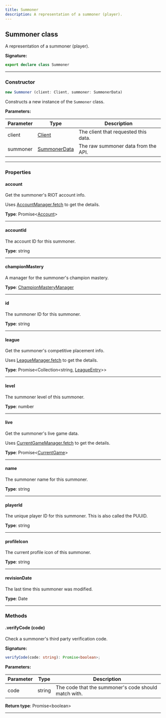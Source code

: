 ```yaml
---
title: Summoner
description: A representation of a summoner (player).
---
```


## Summoner class

A representation of a summoner (player).

**Signature:**

```ts
export declare class Summoner 
```

---

### Constructor

```ts
new Summoner (client: Client, summoner: SummonerData)
```

Constructs a new instance of the `Summoner` class.

**Parameters:**

| Parameter | Type | Description |
| --------- | ---- | ----------- |
| client | [Client](/shieldbow/api/Client.md) | The client that requested this data. |
| summoner | [SummonerData](/shieldbow/api/SummonerData.md) | The raw summoner data from the API. |
---

### Properties

#### account

Get the summoner's RIOT account info.


Uses [AccountManager.fetch](/shieldbow/api/AccountManager.md#fetch) to get the details.



**Type**: Promise\<[Account](/shieldbow/api/Account.md)\>

---

#### accountId

The account ID for this summoner.



**Type**: string

---

#### championMastery

A manager for the summoner's champion mastery.



**Type**: [ChampionMasteryManager](/shieldbow/api/ChampionMasteryManager.md)

---

#### id

The summoner ID for this summoner.



**Type**: string

---

#### league

Get the summoner's competitive placement info.


Uses [LeagueManager.fetch](/shieldbow/api/LeagueManager.md#fetch) to get the details.



**Type**: Promise\<Collection\<string, [LeagueEntry](/shieldbow/api/LeagueEntry.md)\>\>

---

#### level

The summoner level of this summoner.



**Type**: number

---

#### live

Get the summoner's live game data.


Uses [CurrentGameManager.fetch](/shieldbow/api/CurrentGameManager.md#fetch) to get the details.



**Type**: Promise\<[CurrentGame](/shieldbow/api/CurrentGame.md)\>

---

#### name

The summoner name for this summoner.



**Type**: string

---

#### playerId

The unique player ID for this summoner. This is also called the PUUID.



**Type**: string

---

#### profileIcon

The current profile icon of this summoner.



**Type**: string

---

#### revisionDate

The last time this summoner was modified.



**Type**: Date

---

### Methods

#### .verifyCode (code)

Check a summoner's third party verification code.




**Signature:**

```ts
verifyCode(code: string): Promise<boolean>;
```

**Parameters:**

| Parameter | Type | Description |
| --------- | ---- | ----------- |
| code | string | The code that the summoner's code should match with. |

**Return type**: Promise\<boolean\>

---

